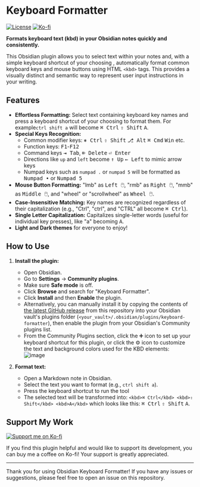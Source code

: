 # Keyboard Formatter

[![License](https://img.shields.io/badge/License-0BSD-blue?style=for-the-badge&labelColor=555555)](LICENSE)
[![Ko-fi](https://img.shields.io/badge/Support-Ko--fi-FF5E5B?style=for-the-badge&logo=ko-fi&logoColor=white)](https://ko-fi.com/lauloque)

**Formats keyboard text (kbd) in your Obsidian notes quickly and consistently.**

This Obsidian plugin allows you to select text within your notes and, with a simple keyboard shortcut of your choosing , automatically format common keyboard keys and mouse buttons using HTML `<kbd>` tags. This provides a visually distinct and semantic way to represent user input instructions in your writing.

## Features

- **Effortless Formatting:** Select text containing keyboard key names and press a keyboard shortcut of your choosing  to format them. For example`ctrl shift a` will become <kbd>⌘ Ctrl</kbd> <kbd>⇧ Shift</kbd> <kbd>A</kbd>.
- **Special Keys Recognition:**
   - Common modifier keys: <kbd>&#9096; Ctrl</kbd> <kbd>&#8679; Shift</kbd> <kbd>&#9095; Alt</kbd> <kbd>&#8984; Cmd</kbd> <kbd>Win</kbd> etc.
   - Function keys: <kbd>F1</kbd>-<kbd>F12</kbd>
   - Command keys <kbd>⇥ Tab</kbd>, <kbd>⌦ Delete</kbd> <kbd>⏎ Enter</kbd>
   - Directions like `up` and `left` become <kbd>↑ Up</kbd> <kbd>← Left</kbd> to mimic arrow keys
   - Numpad keys such as `numpad .` or `numpad 5`  will be formatted as <kbd>Numpad&nbsp;•</kbd> or <kbd>Numpad&nbsp;5</kbd>
- **Mouse Button Formatting:** "lmb" as <kbd>Left 🖱️</kbd>, "rmb" as <kbd>Right 🖱️</kbd>, "mmb" as <kbd>Middle 🖱️</kbd>, and "wheel" or "scrollwheel" as <kbd>Wheel 🖱️</kbd>.
- **Case-Insensitive Matching:** Key names are recognized regardless of their capitalization (e.g., "Ctrl", "ctrl", and "CTRL" all become <kbd>⌘ Ctrl</kbd>).
- **Single Letter Capitalization:** Capitalizes single-letter words (useful for individual key presses), like "a" becoming <kbd>A</kbd>.
- **Light and Dark themes** for everyone to enjoy!

## How to Use

1. **Install the plugin:**
   
   - Open Obsidian.
   - Go to **Settings** -> **Community plugins**.
   - Make sure **Safe mode** is off.
   - Click **Browse** and search for "Keyboard Formatter".
   - Click **Install** and then **Enable** the plugin.
   - Alternatively, you can manually install it by copying the contents of [the latest GitHub release](https://github.com/Lauloque/Obsidian-Keyboard-Formatter/releases/latest) from this repository into your Obsidian vault's plugins folder (`<your_vault>/.obsidian/plugins/keyboard-formatter`), then enable the plugin from your Obsidian's Community plugins list.
   - From the Community Plugins section, click the ➕ icon to set up your keyboard shortcut for this plugin, or click the ⚙️ icon to customize the text and background colors used for the KBD elements:  
     ![image](https://github.com/user-attachments/assets/e0c26038-0619-404e-a0b4-62f5ded66ff8)


2. **Format text:**
   
   - Open a Markdown note in Obsidian.
   - Select the text you want to format (e.g., `ctrl shift a`).
   - Press the keyboard shortcut to run the tool
   - The selected text will be transformed into: `<kbd>⌘ Ctrl</kbd> <kbd>⇧ Shift</kbd> <kbd>A</kbd>` which looks like this: <kbd>⌘ Ctrl</kbd> <kbd>⇧ Shift</kbd> <kbd>A</kbd>.

## Support My Work

[![Support me on Ko-fi](https://img.shields.io/badge/Support-Ko--fi-FF5E5B?style=for-the-badge&logo=ko-fi&logoColor=white)](https://ko-fi.com/lauloque)

If you find this plugin helpful and would like to support its development, you can buy me a coffee on Ko-fi! Your support is greatly appreciated.

---

Thank you for using Obsidian Keyboard Formatter! If you have any issues or suggestions, please feel free to open an issue on this repository.
